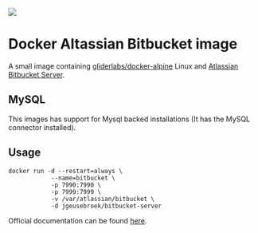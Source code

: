 [![](https://images.microbadger.com/badges/image/jgeusebroek/bitbucket-server.svg)](https://microbadger.com/images/jgeusebroek/bitbucket-server "Get your own image badge on microbadger.com")
# Docker Altassian Bitbucket image

A small image containing [gliderlabs/docker-alpine](https://github.com/gliderlabs/docker-alpine) Linux and [Atlassian Bitbucket Server](https://www.atlassian.com/software/bitbucket).

## MySQL

This images has support for Mysql backed installations (It has the MySQL connector installed).

## Usage

    docker run -d --restart=always \
    			--name=bitbucket \
    			-p 7990:7990 \
    			-p 7999:7999 \
    			-v /var/atlassian/bitbucket \
                -d jgeusebroek/bitbucket-server

Official documentation can be found [here](https://bitbucket.org/atlassian/docker-atlassian-bitbucket-server).